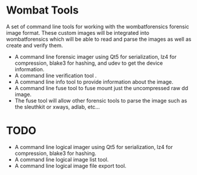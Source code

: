 # Wombat Tools
A set of command line tools for working with the wombatforensics forensic image format. These custom images will be integrated into wombatforensics which will be able to read and parse the images as well as create and verify them.

* A command line forensic imager using Qt5 for serialization, lz4 for compression, blake3 for hashing, and udev to get the device information.
* A command line verification tool .
* A command line info tool to provide information about the image.
* A command line fuse tool to fuse mount just the uncompressed raw dd image.
* The fuse tool will allow other forensic tools to parse the image such as the sleuthkit or xways, adlab, etc...

# TODO
* A command line logical imager using Qt5 for serialization, lz4 for compression, blake3 for hashing.
* A command line logical image list tool.
* A command line logical image file export tool.
